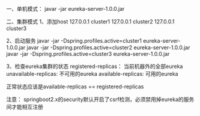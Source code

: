 一、单机模式：
javar -jar eureka-server-1.0.0.jar

二、集群模式
1、添加host
127.0.0.1    cluster1
127.0.0.1    cluster2
127.0.0.1    cluster3

2、启动服务
javar -jar -Dspring.profiles.active=cluster1 eureka-server-1.0.0.jar
javar -jar -Dspring.profiles.active=cluster2 eureka-server-1.0.0.jar
javar -jar -Dspring.profiles.active=cluster3 eureka-server-1.0.0.jar

3、检查eureka集群的状态
registered-replicas：        当前机器外的全部eureka
unavailable-replicas:    不可用的eureka
available-replicas:     可用的eureka

正常状态应该是available-replicas == registered-replicas

注意： springboot2.x的security默认开启了csrf检测，必须禁用掉eureka的服务间才能相互注册